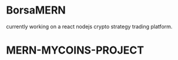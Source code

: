 # BorsaMERN

currently working on a react nodejs crypto strategy trading platform.
# MERN-MYCOINS-PROJECT
